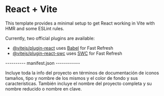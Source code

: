 # React + Vite

This template provides a minimal setup to get React working in Vite with HMR and some ESLint rules.

Currently, two official plugins are available:

- [@vitejs/plugin-react](https://github.com/vitejs/vite-plugin-react/blob/main/packages/plugin-react/README.md) uses [Babel](https://babeljs.io/) for Fast Refresh
- [@vitejs/plugin-react-swc](https://github.com/vitejs/vite-plugin-react-swc) uses [SWC](https://swc.rs/) for Fast Refresh

---------- manifest.json ------------

Incluye toda la info del proyecto en términos de documentación de iconos tamaños, tipo y nombre de los mismos y el color de fondo y sus características.
También incluye el nombre del proyecto completa y su nombre reducido o nombre en clave.